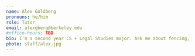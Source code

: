 ```yaml
---
name: Alex Goldberg
pronouns: he/him
role: Tutor
email: alexgberg@berkeley.edu
#office-hours: TBD
bio: I'm a second year CS + Legal Studies major. Ask me about fencing, hiking, cooking, or the circadian rhythms of malaria parasites
photo: staff/alex.jpg
---
```

